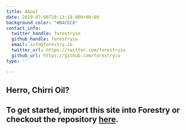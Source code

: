 ```yaml
---
title: About
date: 2019-07-06T20:13:19.000+00:00
background_color: "#B4CEC8"
contact_info:
  twitter_handle: forestryio
  github_handle: forestryio
  email: info@forestry.io
  twitter_url: https://twitter.com/forestryio
  github_url: https://github.com/forestryio
type: ''

---
```

## Herro, Chirri Oil?

## To get started, import this site into Forestry or checkout the repository [here](https://github.com/kendallstrautman/starter-blog-hugo "forestry starter blog hugo").